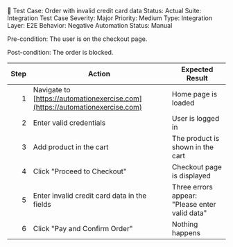 🧪 Test Case: Order with invalid credit card data
Status: Actual
Suite: Integration Test Case
Severity: Major
Priority: Medium
Type: Integration
Layer: E2E
Behavior: Negative
Automation Status: Manual

Pre-condition:
The user is on the checkout page.

Post-condition:
The order is blocked.


| **Step** | **Action**                                                                   | **Expected Result**                            |
| -------: | ---------------------------------------------------------------------------- | ---------------------------------------------- |
|        1 | Navigate to [https://automationexercise.com](https://automationexercise.com) | Home page is loaded                            |
|        2 | Enter valid credentials                                                      | User is logged in                              |
|        3 | Add product in the cart                                                      | The product is shown in the cart               |
|        4 | Click "Proceed to Checkout"                                                  | Checkout page is displayed                     |
|        5 | Enter invalid credit card data in the fields                                 | Three errors appear: "Please enter valid data" |
|        6 | Click "Pay and Confirm Order"                                                | Nothing happens                                |
